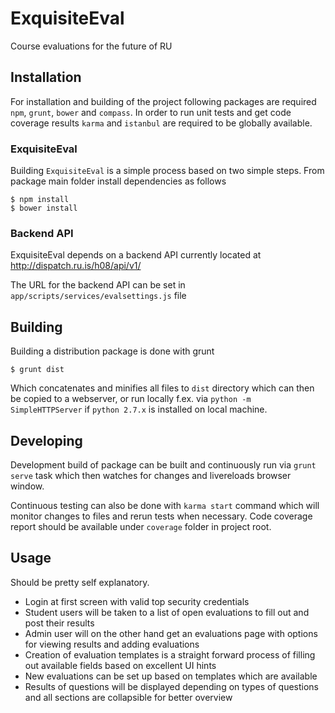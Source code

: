 ExquisiteEval
=============

Course evaluations for the future of RU

## Installation

For installation and building of the project following packages are required
 `npm`, `grunt`, `bower` and `compass`. In order to run unit tests and get code coverage results 
 `karma` and `istanbul` are required to be globally available.

### ExquisiteEval

Building `ExquisiteEval` is a simple process based on two simple steps. 
From package main folder install dependencies as follows
    
```
$ npm install
$ bower install
```

### Backend API

ExquisiteEval depends on a backend API currently located at http://dispatch.ru.is/h08/api/v1/

The URL for the backend API can be set in `app/scripts/services/evalsettings.js` file 

## Building

Building a distribution package is done with grunt

```
$ grunt dist
```

Which concatenates and minifies all files to `dist` directory which can then be copied to a webserver, or run locally f.ex. via `python -m SimpleHTTPServer` if `python 2.7.x` is installed on local machine.

## Developing

Development build of package can be built and continuously run via `grunt serve` task which then watches for changes and livereloads browser window.

Continuous testing can also be done with `karma start` command which will monitor changes to files and rerun tests when necessary. Code coverage report should be available under `coverage` folder in project root.

## Usage

Should be pretty self explanatory. 
- Login at first screen with valid top security credentials
- Student users will be taken to a list of open evaluations to fill out and post their results
- Admin user will on the other hand get an evaluations page with options for viewing results and adding evaluations
- Creation of evaluation templates is a straight forward process of filling out available fields based on excellent UI hints
- New evaluations can be set up based on templates which are available
- Results of questions will be displayed depending on types of questions and all sections are collapsible for better overview



